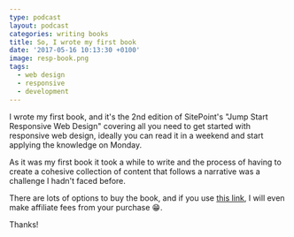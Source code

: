 ```yaml
---
type: podcast
layout: podcast
categories: writing books
title: So, I wrote my first book
date: '2017-05-16 10:13:30 +0100'
image: resp-book.png
tags:
  - web design
  - responsive
  - development
---
```


I wrote my first book, and it's the 2nd edition of SitePoint's "Jump Start Responsive Web Design" covering all you need to get started with responsive web design, ideally you can read it in a weekend and start applying the knowledge on Monday.

As it was my first book it took a while to write and the process of having to create a cohesive collection of content that follows a narrative was a challenge I hadn't faced before.

There are lots of options to buy the book, and if you use [this link](https://www.sitepoint.com/premium/books/jump-start-responsive-web-design-2nd-edition?aref=cward), I will even make affiliate fees from your purchase 😁.

Thanks!
